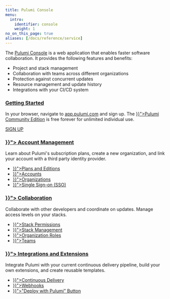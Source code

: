 ```yaml
---
title: Pulumi Console
menu:
  intro:
    identifier: console
    weight: 1
no_on_this_page: true
aliases: [/docs/reference/service]
---
```


The [Pulumi Console](https://app.pulumi.com) is a web application that enables faster software collaboration. It provides the following features and benefits:

* Project and stack management
* Collaboration with teams across different organizations
* Protection against concurrent updates
* Resource management and update history
* Integrations with your CI/CD system

<div class="md:flex flex-row mt-6 mb-6">
    <div class="w-1/2 border-solid border-t-2 border-gray-200">
        <h3 class="no-anchor pt-4"><a href="https://app.pulumi.com" target="_blank"><i class="fas fa-angle-right pr-2"></i> Getting Started</a></h3>
        <p>
            In your browser, navigate to <a href="https://app.pulumi.com" target="_blank">app.pulumi.com</a> and sign up. The <a href="{{< relref "editions#community-edition" >}}">Pulumi Community Edition</a> is free forever
            for unlimited individual use.
        </p>
            <a class="btn btn-secondary" href="https://app.pulumi.com/signup" target="_blank">SIGN UP</a>
    </div>
    <div class="w-1/2 border-solid ml-4 border-t-2 border-gray-200">
        <h3 class="no-anchor pt-4"><a href="{{< relref "accounts" >}}"><i class="fas fa-user-circle pr-2"></i> Account Management</a></h3>
        <p>Learn about Pulumi's subscription plans, create a new organization, and link your account with a third party identity provider.
        <ul class="p2">
            <li><a href="{{< relref "editions" >}}">Plans and Editions</a></li>
            <li><a href="{{< relref "account" >}}">Accounts</a></li>
            <li><a href="{{< relref "organizations" >}}">Organizations</a></li>
            <li><a href="{{< relref "saml" >}}">Single Sign-on (SSO)</a></li>
        </ul>
    </div>
</div>
<div class="md:flex flex-row mt-6 mb-6">
    <div class="w-1/2 border-solid border-t-2 border-gray-200">
        <h3 class="no-anchor pt-4"><a href="{{< relref "collaboration" >}}"><i class="fas fa-users pr-2"></i> Collaboration</a></h3>
        <p>
            Collaborate with other developers and coordinate on updates. Manage access levels on your stacks.
        </p>
        <ul class="p2">
            <li><a href="{{< relref "stack-permissions" >}}">Stack Permissions</a></li>
            <li><a href="{{< relref "stack-management" >}}">Stack Management</a></li>
            <li><a href="{{< relref "organization-roles" >}}">Organization Roles</a></li>
            <li><a href="{{< relref "teams" >}}">Teams</a></li>
        </ul>
    </div>
    <div class="w-1/2 border-solid ml-4 border-t-2 border-gray-200">
        <h3 class="no-anchor pt-4"><a href="{{< relref "extensions" >}}"><i class="fas fa-user-circle pr-2"></i> Integrations and Extensions</a></h3>
        <p>Integrate Pulumi with your current continuous delivery pipeline, build your own extensions, and create reusable templates.
        <ul class="p2">
            <li><a href="{{< relref "/docs/guides/continuous-delivery" >}}">Continuous Delivery</a></li>
            <li><a href="{{< relref "webhooks" >}}">Webhooks</a></li>
            <li><a href="{{< relref "pulumi-button" >}}">"Deploy with Pulumi" Button</a></li>
        </ul>
    </div>
</div>
